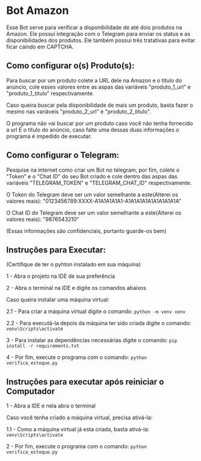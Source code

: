 # Bot Amazon
Esse Bot serve para verificar a disponibilidade de até dois produtos na Amazon. Ele possui integração com o Telegram para enviar os status e as disponibilidades dos produtos. Ele também possui três tratativas para evitar ficar caindo em CAPTCHA.


## Como configurar o(s) Produto(s):
Para buscar por um produto colete a URL dele na Amazon e o título do anúncio, cole esses valores entre as aspas das variáveis "produto_1_url" e "produto_1_titulo" respectivamente.

Caso queira buscar pela disponibilidade de mais um produto, basta fazer o mesmo nas variáveis "produto_2_url" e "produto_2_titulo".

O programa não vai buscar por um produto caso você não tenha fornecido a url E o título do anúncio, caso falte uma dessas duas informações o programa é impedido de executar.


## Como configurar o Telegram:
Pesquise na internet como criar um Bot no telegram, por fim, colete o "Token" e o "Chat ID" do seu Bot criado e cole dentro das aspas das variáveis "TELEGRAM_TOKEN" e "TELEGRAM_CHAT_ID" respectivamente.

O Token do Telegram deve ser um valor semelhante a este(Alterei os valores reais): "0123456789:XXXX-A1A1A1A1A1-A1A1A1A1A1A1A1A1A1A"

O Chat ID do Telegram deve ser um valor semelhante a este(Alterei os valores reais): "9876543210"

(Essas informações são confidenciais, portanto guarde-os bem)


## Instruções para Executar:
(Certifique de ter o pyhton instalado em sua máquina)

1 - Abra o projeto na IDE de sua preferência

2 - Abra o terminal na IDE e digite os comandos abaixos

Caso queira instalar uma máquina virtual:

2.1 - Para criar a máquina virtual digite o comando:
    `python -m venv venv`

2.2 - Para executá-la depois da máquina ter sido criada digite o comando:
    `venv\Scripts\activate`

3 - Para instalar as dependências necessárias digite o comando:
    `pip install -r requirements.txt`

4 - Por fim, execute o programa com o comando:
    `python verifica_estoque.py`


## Instruções para executar após reiniciar o Computador

1 - Abra a IDE e nela abra o terminal

Caso você tenha criado a máquina virtual, precisa ativá-la:

1.1 - Como a máquina virtual já esta criada, basta ativá-la:
    `venv\Scripts\activate`

2 - Por fim, execute o programa com o comando:
    `python verifica_estoque.py`